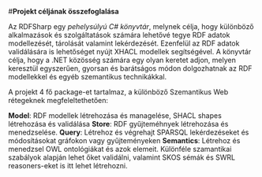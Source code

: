 #**Projekt céljának összefoglalása**

Az RDFSharp egy *pehelysúlyú C# könyvtár*, melynek célja, hogy különböző alkalmazások és szolgáltatások számára lehetővé tegye RDF adatok modellezését, tárolását valamint lekérdezését. Ezenfelül az RDF adatok validálására is lehetőséget nyújt XHACL modellek segítségével.
A könyvtár célja, hogy a .NET közösség számára egy olyan keretet adjon, melyen keresztül egyszerűen, gyorsan és barátságos módon
dolgozhatnak az RDF modellekkel és egyéb szemantikus technikákkal.

A projekt 4 fő package-et tartalmaz, a különböző Szemantikus Web rétegeknek megfeleltethetően: 

**Model**:      RDF modellek létrehozása és managelése, SHACL shapes létrehozása és validálása
**Store**:      RDF gyűjteméhnyek létrehozása és menedzselése.
**Query**:      Létrehoz és végrehajt SPARSQL lekérdezéseket és módosításokat gráfokon vagy gyűjteményeken
**Semantics**:  Létrehoz és menedzsel OWL ontológiákat és azok elemeit. Különféle szamantikai szabályok alapján lehet őket validálni, valamint SKOS sémák és SWRL reasoners-eket is itt lehet létrehozni.